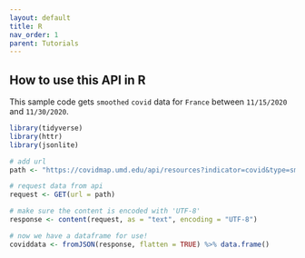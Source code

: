 ```yaml
---
layout: default
title: R
nav_order: 1
parent: Tutorials
---
```


## How to use this API in R

This sample code gets `smoothed` `covid` data for `France` between `11/15/2020` and `11/30/2020`.
```r
library(tidyverse)
library(httr)
library(jsonlite)

# add url
path <- "https://covidmap.umd.edu/api/resources?indicator=covid&type=smoothed&country=France&daterange=20201115-20201130"

# request data from api
request <- GET(url = path)

# make sure the content is encoded with 'UTF-8'
response <- content(request, as = "text", encoding = "UTF-8")

# now we have a dataframe for use!
coviddata <- fromJSON(response, flatten = TRUE) %>% data.frame()
```